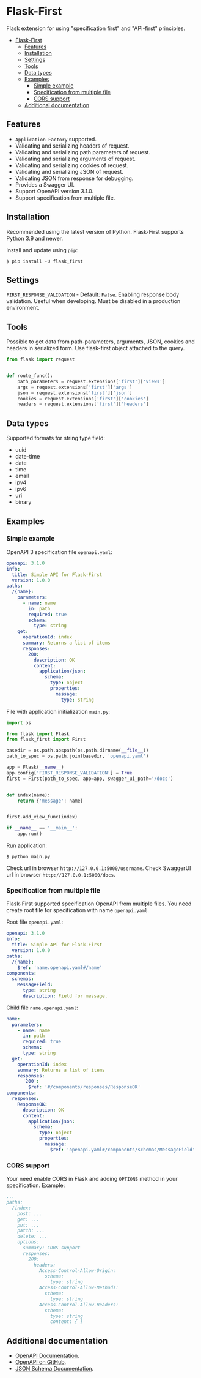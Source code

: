 # Flask-First

Flask extension for using "specification first" and "API-first" principles.

<!--TOC-->

- [Flask-First](#flask-first)
  - [Features](#features)
  - [Installation](#installation)
  - [Settings](#settings)
  - [Tools](#tools)
  - [Data types](#data-types)
  - [Examples](#examples)
    - [Simple example](#simple-example)
    - [Specification from multiple file](#specification-from-multiple-file)
    - [CORS support](#cors-support)
  - [Additional documentation](#additional-documentation)

<!--TOC-->

## Features

* `Application Factory` supported.
* Validating and serializing headers of request.
* Validating and serializing path parameters of request.
* Validating and serializing arguments of request.
* Validating and serializing cookies of request.
* Validating and serializing JSON of request.
* Validating JSON from response for debugging.
* Provides a Swagger UI.
* Support OpenAPI version 3.1.0.
* Support specification from multiple file.

## Installation

Recommended using the latest version of Python. Flask-First supports Python 3.9 and newer.

Install and update using `pip`:

```shell
$ pip install -U flask_first
```

## Settings

`FIRST_RESPONSE_VALIDATION` - Default: `False`. Enabling response body validation. Useful when
developing. Must be disabled in a production environment.

## Tools

Possible to get data from path-parameters, arguments, JSON, cookies and headers in serialized form.
Use flask-first object attached to the query.

```python
from flask import request


def route_func():
    path_parameters = request.extensions['first']['views']
    args = request.extensions['first']['args']
    json = request.extensions['first']['json']
    cookies = request.extensions['first']['cookies']
    headers = request.extensions['first']['headers']
```

## Data types

Supported formats for string type field:

* uuid
* date-time
* date
* time
* email
* ipv4
* ipv6
* uri
* binary

## Examples

### Simple example

OpenAPI 3 specification file `openapi.yaml`:

```yaml
openapi: 3.1.0
info:
  title: Simple API for Flask-First
  version: 1.0.0
paths:
  /{name}:
    parameters:
      - name: name
        in: path
        required: true
        schema:
          type: string
    get:
      operationId: index
      summary: Returns a list of items
      responses:
        200:
          description: OK
          content:
            application/json:
              schema:
                type: object
                properties:
                  message:
                    type: string
```

File with application initialization `main.py`:

```python
import os

from flask import Flask
from flask_first import First

basedir = os.path.abspath(os.path.dirname(__file__))
path_to_spec = os.path.join(basedir, 'openapi.yaml')

app = Flask(__name__)
app.config['FIRST_RESPONSE_VALIDATION'] = True
first = First(path_to_spec, app=app, swagger_ui_path='/docs')


def index(name):
    return {'message': name}


first.add_view_func(index)

if __name__ == '__main__':
    app.run()
```

Run application:

```shell
$ python main.py
```

Check url in browser `http://127.0.0.1:5000/username`. Check SwaggerUI url in
browser `http://127.0.0.1:5000/docs`.

### Specification from multiple file

Flask-First supported specification OpenAPI from multiple files. You need create root file for
specification with name `openapi.yaml`.

Root file `openapi.yaml`:

```yaml
openapi: 3.1.0
info:
  title: Simple API for Flask-First
  version: 1.0.0
paths:
  /{name}:
    $ref: 'name.openapi.yaml#/name'
components:
  schemas:
    MessageField:
      type: string
      description: Field for message.
```

Child file `name.openapi.yaml`:

```yaml
name:
  parameters:
    - name: name
      in: path
      required: true
      schema:
      type: string
  get:
    operationId: index
    summary: Returns a list of items
    responses:
      '200':
        $ref: '#/components/responses/ResponseOK'
components:
  responses:
    ResponseOK:
      description: OK
      content:
        application/json:
          schema:
            type: object
            properties:
              message:
                $ref: 'openapi.yaml#/components/schemas/MessageField'
```

### CORS support

Your need enable CORS in Flask and adding `OPTIONS` method in your specification. Example:

```yaml
...
paths:
  /index:
    post: ...
    get: ...
    put: ...
    patch: ...
    delete: ...
    options:
      summary: CORS support
      responses:
        200:
          headers:
            Access-Control-Allow-Origin:
              schema:
                type: string
            Access-Control-Allow-Methods:
              schema:
                type: string
            Access-Control-Allow-Headers:
              schema:
                type: string
                content: { }
```

## Additional documentation

* [OpenAPI Documentation](https://swagger.io/specification/).
* [OpenAPI on GitHub](https://github.com/OAI/OpenAPI-Specification).
* [JSON Schema Documentation](https://json-schema.org/specification.html).
